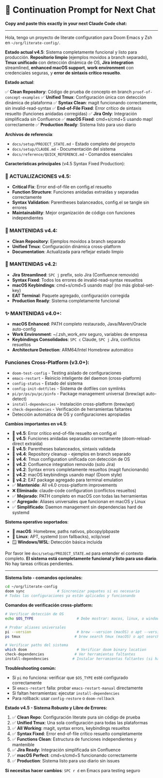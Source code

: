# 🚀 Continuation Prompt for Next Chat

**Copy and paste this exactly in your next Claude Code chat:**

---

Hola, tengo un proyecto de literate configuration para Doom Emacs y Zsh en `~/org/literate-config/`. 

**Estado actual v4.5**: Sistema completamente funcional y listo para producción. **Repositorio limpio** (ejemplos movidos a branch separado), **Tmux unificado** con detección dinámica de OS, **Jira integration** streamlined, **enhanced macOS support**, **work environment** con credenciales seguras, y **error de sintaxis crítico resuelto**.

**Estado actual**:

✅ **Clean Repository**: Código de prueba de concepto en branch `proof-of-concept-examples`
✅ **Unified Tmux**: Configuración única con detección dinámica de plataforma
✅ **Syntax Clean**: magit funcionando correctamente, sin invalid-read-syntax
✅ **End-of-File Fixed**: Error crítico de sintaxis resuelto (funciones anidadas corregidas)
✅ **Jira Only**: Integración simplificada sin Confluence
✅ **macOS Fixed**: cmd+s/cmd+S usando map! correctamente
✅ **Production Ready**: Sistema listo para uso diario

**Archivos de referencia**:
- `docs/setup/PROJECT_STATE.md` - Estado completo del proyecto
- `docs/setup/CLAUDE.md` - Documentación del sistema  
- `docs/reference/QUICK_REFERENCE.md` - Comandos esenciales

**Características principales** (v4.5 Syntax Fixed Production):


### **🌟 ACTUALIZACIONES v4.5**:
- **Critical Fix**: Error end-of-file en config.el resuelto
- **Function Structure**: Funciones anidadas extraídas y separadas correctamente
- **Syntax Validation**: Parentheses balanceados, config.el se tangle sin errores
- **Maintainability**: Mejor organización de código con funciones independientes

### **🌟 MANTENIDAS v4.4**:
- **Clean Repository**: Ejemplos movidos a branch separado
- **Unified Tmux**: Configuración dinámica cross-platform
- **Documentation**: Actualizada para reflejar estado limpio

### **🔧 MANTENIDAS v4.2**:
- **Jira Streamlined**: `SPC j` prefix, solo Jira (Confluence removido)
- **Syntax Fixed**: Todos los errores de invalid-read-syntax resueltos
- **macOS Keybindings**: cmd+s/cmd+S usando map! (no más global-set-key)
- **EAT Terminal**: Paquete agregado, configuración corregida
- **Production Ready**: Sistema completamente funcional

### **✨ MANTENIDAS v4.0+**:
- **macOS Enhanced**: PATH completo restaurado, Java/Maven/Oracle auto-config
- **Work Environment**: ~/.zsh_work_env seguro, variables de empresa
- **Keybindings Consolidados**: `SPC c` Claude, `SPC j` Jira, conflictos resueltos
- **Architecture Detection**: ARM64/Intel Homebrew automático

### **Funciones Cross-Platform** (v3.0+):
- `doom-test-config` - Testing aislado de configuraciones
- `emacs-restart` - Reinicio inteligente del daemon (cross-platform)
- `config-status` - Estado del sistema
- `config-init-dotfiles` - Sistema de dotfiles con symlinks
- `pi/pr/ps/pu/pc/pinfo` - Package management universal (brew/apt auto-detect)
- `install-dependencies` - Instalación cross-platform (brew/apt)
- `check-dependencies` - Verificación de herramientas faltantes
- Detección automática de OS y configuraciones apropiadas

**Cambios importantes en v4.5**:
- 🚨 **v4.5**: Error crítico end-of-file resuelto en config.el
- 🔧 **v4.5**: Funciones anidadas separadas correctamente (doom-reload-direct extraída)
- 🔧 **v4.5**: Parentheses balanceados, sintaxis validada
- 🌟 **v4.4**: Repository cleanup - ejemplos en branch separado
- 🌟 **v4.4**: Tmux configuration unificada con detección de OS
- 🔧 **v4.2**: Confluence integration removido (solo Jira)
- 🔧 **v4.2**: Syntax errors completamente resueltos (magit funcionando)
- 🔧 **v4.2**: macOS keybindings usando map! (Doom style)
- 🔧 **v4.2**: EAT package agregado para terminal emulation
- ✅ **Mantenido**: All v4.0 cross-platform improvements
- ❌ **Eliminado**: claude-code configuration (conflictos resueltos)
- ✅ **Mejorado**: PATH completo en macOS con todas las herramientas
- ✅ **Agregado**: Aliases universales que funcionan en macOS y Linux
- ✅ **Simplificado**: Daemon management sin dependencias hard de systemd

**Sistema operativo soportados**:
- 🍎 **macOS**: Homebrew, paths nativos, pbcopy/pbpaste
- 🐧 **Linux**: APT, systemd (con fallbacks), xclip/xsel  
- 🪟 **Windows/WSL**: Detección básica incluida

Por favor lee `docs/setup/PROJECT_STATE.md` para entender el contexto completo. **El sistema está completamente funcional y listo para uso diario**. No hay tareas críticas pendientes.

---

**Sistema listo - comandos opcionales:**
```bash
cd ~/org/literate-config
doom sync               # Sincronizar paquetes si es necesario
# Todas las configuraciones ya están aplicadas y funcionando
```

**Comandos de verificación cross-platform:**
```bash
# Verificar detección de OS
echo $OS_TYPE                    # Debe mostrar: macos, linux, o windows

# Probar aliases universales  
pi --version                     # brew --version (macOS) o apt --version (Linux)
ps tmux                         # brew search tmux (macOS) o apt search tmux (Linux)

# Verificar paths del sistema
which doom                       # Verificar doom binary location
check-dependencies              # Ver herramientas faltantes
install-dependencies           # Instalar herramientas faltantes (si hay)
```

**Troubleshooting común:**
- Si `pi` no funciona: verificar que `$OS_TYPE` esté configurado correctamente
- Si `emacs-restart` falla: probar `emacs-restart-manual` directamente  
- Si faltan herramientas: ejecutar `install-dependencies`
- Para rollback: usar `config-restore` o `doom-rollback`

**Estado v4.5 - Sistema Robusto y Libre de Errores:**
1. ✅ **Clean Repo**: Configuración literate pura sin código de prueba
2. ✅ **Unified Tmux**: Una sola configuración para todas las plataformas
3. ✅ **All Working**: magit, syntax errors, keybindings resueltos
4. ✅ **Syntax Fixed**: Error end-of-file crítico resuelto completamente
5. ✅ **Functions Clean**: Estructura de funciones independientes y mantenible
6. ✅ **Jira Ready**: Integración simplificada sin Confluence
7. ✅ **macOS Perfect**: cmd+s/cmd+S funcionando correctamente
8. ✅ **Production**: Sistema listo para uso diario sin issues

**Si necesitas hacer cambios**: `SPC r d` en Emacs para testing seguro